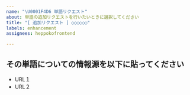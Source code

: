 ```yaml
---
name: "\U0001F4D6 単語リクエスト"
about: 単語の追加リクエストを行いたいときに選択してください
title: "[ 追加リクエスト ] ○○○○○○"
labels: enhancement
assignees: heppokofrontend

---
```


## その単語についての情報源を以下に貼ってください

- URL１
- URL２
